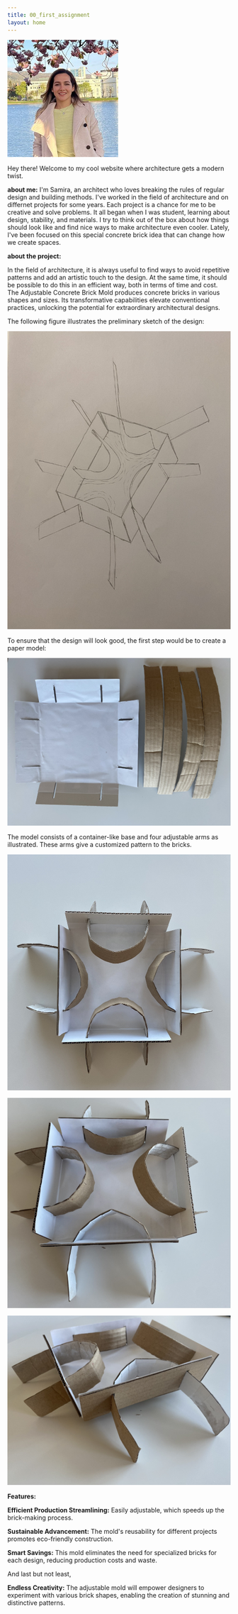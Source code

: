 ```yaml
---
title: 00_first_assignment
layout: home
---
```



![Profile Picture](image/ProfilePicture_3.png)


Hey there! Welcome to my cool website where architecture gets a modern twist.

**about me:**
I'm Samira, an architect who loves breaking the rules of regular design and building methods. I've worked in the field of architecture and on differnet projects for some years. Each project is a chance for me to be creative and solve problems. It all began when I was student, learning about design, stability, and materials. I try to think out of the box about how things should look like and find nice ways to make architecture even cooler. Lately, I've been focused on this special concrete brick idea that can change how we create spaces. 

**about the project:**

In the field of architecture, it is always useful to find ways to avoid repetitive patterns and add an artistic touch to the design. At the same time, it should be possible to do this in an efficient way, both in terms of time and cost. The Adjustable Concrete Brick Mold produces concrete bricks in various shapes and sizes. Its transformative capabilities elevate conventional practices, unlocking the potential for extraordinary architectural designs.



The following figure illustrates the preliminary sketch of the design:


![Profile Picture](image/Sketch.jpg)



To ensure that the design will look good, the first step would be to create a paper model:



![Profile Picture](image/model1.jpg)



The model consists of a container-like base and four adjustable arms as illustrated. These arms give a customized pattern to the bricks.



![Profile Picture](image/model2.jpg)

![Profile Picture](image/model3.jpg)

![Profile Picture](image/model4.jpg)





**Features:**


**Efficient Production Streamlining:** Easily adjustable, which speeds up the brick-making process.

**Sustainable Advancement:** The mold's reusability for different projects promotes eco-friendly construction.

**Smart Savings:** This mold eliminates the need for specialized bricks for each design, reducing production costs and waste.

And last but not least, 

**Endless Creativity:** The adjustable mold will empower designers to experiment with various brick shapes, enabling the creation of stunning and distinctive patterns.

